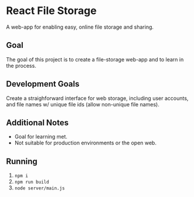 # React File Storage  
A web-app for enabling easy, online file storage and sharing.

## Goal  
The goal of this project is to create a file-storage web-app and to learn in the process.

## Development Goals  
Create a straighforward interface for web storage, including user accounts, and file names w/ unique file ids (allow non-unique file names).

## Additional Notes  
* Goal for learning met.
* Not suitable for production environments or the open web.

## Running  
1. `npm i`
2. `npm run build`
3. `node server/main.js`

